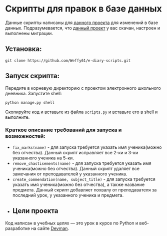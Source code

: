 # Скрипты для правок в базе данных
Данные скрипты написаны для [данного проекта](https://github.com/devmanorg/e-diary/tree/master) для изменений в базе 
данных. Подразумевается, что [данный проект](https://github.com/devmanorg/e-diary/tree/master) у вас скачан, настроен и 
выполнены миграции.  
## Установка:
```commandline
git clone https://github.com/Weffy61/e-diary-scripts.git
```
## Запуск скрипта:  
Передите в корневую директорию с проектом электронного школьного дневника. Запустите shell:
```commandline
python manage.py shell
```
Скопируйте код и вставьте из файла `scripts.py` и вставьте его в shell и выполните.  
### Краткое описание требований для запуска и возможностей:
- `fix_marks(name)` - для запуска требуется указать имя ученика(можно без отчества). Данный скрипт исправляет все 2-ки 
и 3-ки указанного ученика на 5-ки.
- `remove_chastisements(name)` - для запуска требуется указать имя ученика(можно без отчества). Данный скрипт удаляет 
все замечания от преподавателей у указанного ученика.
- `create_commendation(name, subject_title)` - для запуска требуется указать имя ученика(можно без отчества), а также 
название предмета. Данный скрипт добавляет похвалу от преподавателя за последний урок, у указанного ученика и предмета.
- ## Цели проекта
Код написан в учебных целях — это урок в курсе по Python и веб-разработке на сайте [Devman](https://dvmn.org).
